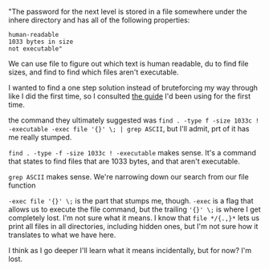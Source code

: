 "The password for the next level is stored in a file somewhere under the inhere directory and has all of the following properties:

    human-readable
    1033 bytes in size
    not executable"


We can use file to figure out which text is human readable, du to find file sizes, and find to find which files aren't executable.

I wanted to find a one step solution instead of bruteforcing my way through like I did the first time, so I consulted [the guide](https://mayadevbe.me/posts/overthewire/bandit/level6/) I'd been using for the first time.

the command they ultimately suggested was ```find . -type f -size 1033c ! -executable -exec file '{}' \; | grep ASCII```, but I'll admit, prt of it has me really stumped.

```find . -type -f -size 1033c ! -executable``` makes sense. It's a command that states to find files that are 1033 bytes, and that aren't executable.

```grep ASCII``` makes sense. We're narrowing down our search from our file function

```-exec file '{}' \;``` is the part that stumps me, though. ```-exec``` is a flag that allows us to execute the file command, but the trailing ```'{}' \;``` is where I get completely lost. I'm not sure what it means. I know that ```file */{.,}*``` lets us print all files in all directories, including hidden ones, but I'm not sure how it translates to what we have here.

I think as I go deeper I'll learn what it means incidentally, but for now? I'm lost.
